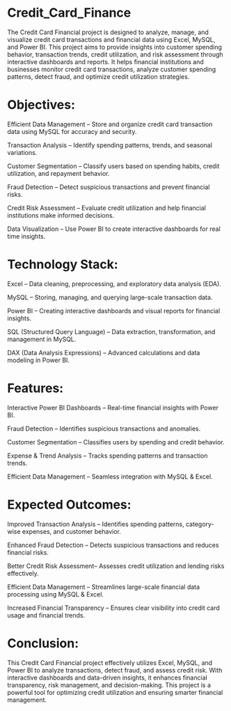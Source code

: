 # Credit_Card_Finance
The Credit Card Financial project is designed to analyze, manage, and visualize credit card  transactions and financial data using Excel, MySQL, and Power BI. This project aims to  provide insights into customer spending behavior, transaction trends, credit utilization, and risk  assessment through interactive dashboards and reports.  It helps financial institutions and businesses monitor credit card transactions, analyze customer spending patterns, detect fraud, 
and optimize credit utilization strategies. 

# Objectives: 
Efficient Data Management – Store and organize credit card transaction data 
using MySQL for accuracy and security. 

Transaction Analysis – Identify spending patterns, trends, and seasonal 
variations. 

Customer Segmentation – Classify users based on spending habits, credit 
utilization, and repayment behavior. 

Fraud Detection – Detect suspicious transactions and prevent financial risks.

Credit Risk Assessment – Evaluate credit utilization and help financial 
institutions make informed decisions. 

Data Visualization – Use Power BI to create interactive dashboards for real
time insights. 

# Technology Stack: 
Excel – Data cleaning, preprocessing, and exploratory data analysis (EDA). 

MySQL – Storing, managing, and querying large-scale transaction data. 

Power BI – Creating interactive dashboards and visual reports for financial 
insights. 

SQL (Structured Query Language) – Data extraction, transformation, and 
management in MySQL. 

DAX (Data Analysis Expressions) – Advanced calculations and data 
modeling in Power BI. 

# Features: 
Interactive Power BI Dashboards – Real-time financial insights with Power BI. 

Fraud Detection – Identifies suspicious transactions and anomalies. 

Customer Segmentation – Classifies users by spending and credit behavior. 

Expense & Trend Analysis – Tracks spending patterns and transaction trends. 

Efficient Data Management – Seamless integration with MySQL & Excel. 

# Expected Outcomes: 
Improved Transaction Analysis – Identifies spending patterns, 
category-wise expenses, and customer behavior. 

Enhanced Fraud Detection – Detects suspicious transactions and 
reduces financial risks. 

Better Credit Risk Assessment– Assesses credit utilization and 
lending risks effectively. 

Efficient Data Management – Streamlines large-scale financial 
data processing using MySQL & Excel. 

Increased Financial Transparency – Ensures clear visibility 
into credit card usage and financial trends. 

# Conclusion: 
This Credit Card Financial project effectively utilizes Excel, MySQL, and 
Power BI to analyze transactions, detect fraud, and assess credit risk. With 
interactive dashboards and data-driven insights, it enhances financial 
transparency, risk management, and decision-making. This project is a 
powerful tool for optimizing credit utilization and ensuring smarter financial 
management.
